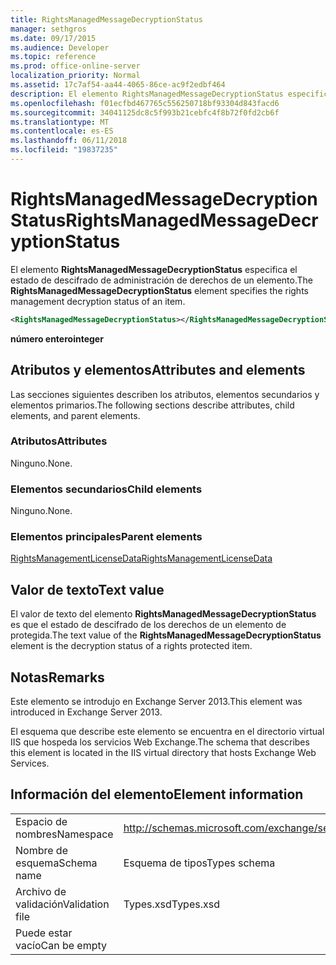 ```yaml
---
title: RightsManagedMessageDecryptionStatus
manager: sethgros
ms.date: 09/17/2015
ms.audience: Developer
ms.topic: reference
ms.prod: office-online-server
localization_priority: Normal
ms.assetid: 17c7af54-aa44-4065-86ce-ac9f2edbf464
description: El elemento RightsManagedMessageDecryptionStatus especifica el estado de descifrado de administración de derechos de un elemento.
ms.openlocfilehash: f01ecfbd467765c556250718bf93304d843facd6
ms.sourcegitcommit: 34041125dc8c5f993b21cebfc4f8b72f0fd2cb6f
ms.translationtype: MT
ms.contentlocale: es-ES
ms.lasthandoff: 06/11/2018
ms.locfileid: "19837235"
---
```

# <a name="rightsmanagedmessagedecryptionstatus"></a><span data-ttu-id="20c65-103">RightsManagedMessageDecryptionStatus</span><span class="sxs-lookup"><span data-stu-id="20c65-103">RightsManagedMessageDecryptionStatus</span></span>

<span data-ttu-id="20c65-104">El elemento **RightsManagedMessageDecryptionStatus** especifica el estado de descifrado de administración de derechos de un elemento.</span><span class="sxs-lookup"><span data-stu-id="20c65-104">The **RightsManagedMessageDecryptionStatus** element specifies the rights management decryption status of an item.</span></span> 
  
```XML
<RightsManagedMessageDecryptionStatus></RightsManagedMessageDecryptionStatus>
```

 <span data-ttu-id="20c65-105">**número entero**</span><span class="sxs-lookup"><span data-stu-id="20c65-105">**integer**</span></span>
## <a name="attributes-and-elements"></a><span data-ttu-id="20c65-106">Atributos y elementos</span><span class="sxs-lookup"><span data-stu-id="20c65-106">Attributes and elements</span></span>

<span data-ttu-id="20c65-107">Las secciones siguientes describen los atributos, elementos secundarios y elementos primarios.</span><span class="sxs-lookup"><span data-stu-id="20c65-107">The following sections describe attributes, child elements, and parent elements.</span></span>
  
### <a name="attributes"></a><span data-ttu-id="20c65-108">Atributos</span><span class="sxs-lookup"><span data-stu-id="20c65-108">Attributes</span></span>

<span data-ttu-id="20c65-109">Ninguno.</span><span class="sxs-lookup"><span data-stu-id="20c65-109">None.</span></span>
  
### <a name="child-elements"></a><span data-ttu-id="20c65-110">Elementos secundarios</span><span class="sxs-lookup"><span data-stu-id="20c65-110">Child elements</span></span>

<span data-ttu-id="20c65-111">Ninguno.</span><span class="sxs-lookup"><span data-stu-id="20c65-111">None.</span></span>
  
### <a name="parent-elements"></a><span data-ttu-id="20c65-112">Elementos principales</span><span class="sxs-lookup"><span data-stu-id="20c65-112">Parent elements</span></span>

[<span data-ttu-id="20c65-113">RightsManagementLicenseData</span><span class="sxs-lookup"><span data-stu-id="20c65-113">RightsManagementLicenseData</span></span>](rightsmanagementlicensedata.md)
  
## <a name="text-value"></a><span data-ttu-id="20c65-114">Valor de texto</span><span class="sxs-lookup"><span data-stu-id="20c65-114">Text value</span></span>

<span data-ttu-id="20c65-115">El valor de texto del elemento **RightsManagedMessageDecryptionStatus** es que el estado de descifrado de los derechos de un elemento de protegida.</span><span class="sxs-lookup"><span data-stu-id="20c65-115">The text value of the **RightsManagedMessageDecryptionStatus** element is the decryption status of a rights protected item.</span></span> 
  
## <a name="remarks"></a><span data-ttu-id="20c65-116">Notas</span><span class="sxs-lookup"><span data-stu-id="20c65-116">Remarks</span></span>

<span data-ttu-id="20c65-117">Este elemento se introdujo en Exchange Server 2013.</span><span class="sxs-lookup"><span data-stu-id="20c65-117">This element was introduced in Exchange Server 2013.</span></span>
  
<span data-ttu-id="20c65-118">El esquema que describe este elemento se encuentra en el directorio virtual IIS que hospeda los servicios Web Exchange.</span><span class="sxs-lookup"><span data-stu-id="20c65-118">The schema that describes this element is located in the IIS virtual directory that hosts Exchange Web Services.</span></span>
  
## <a name="element-information"></a><span data-ttu-id="20c65-119">Información del elemento</span><span class="sxs-lookup"><span data-stu-id="20c65-119">Element information</span></span>

|||
|:-----|:-----|
|<span data-ttu-id="20c65-120">Espacio de nombres</span><span class="sxs-lookup"><span data-stu-id="20c65-120">Namespace</span></span>  <br/> |http://schemas.microsoft.com/exchange/services/2006/types  <br/> |
|<span data-ttu-id="20c65-121">Nombre de esquema</span><span class="sxs-lookup"><span data-stu-id="20c65-121">Schema name</span></span>  <br/> |<span data-ttu-id="20c65-122">Esquema de tipos</span><span class="sxs-lookup"><span data-stu-id="20c65-122">Types schema</span></span>  <br/> |
|<span data-ttu-id="20c65-123">Archivo de validación</span><span class="sxs-lookup"><span data-stu-id="20c65-123">Validation file</span></span>  <br/> |<span data-ttu-id="20c65-124">Types.xsd</span><span class="sxs-lookup"><span data-stu-id="20c65-124">Types.xsd</span></span>  <br/> |
|<span data-ttu-id="20c65-125">Puede estar vacío</span><span class="sxs-lookup"><span data-stu-id="20c65-125">Can be empty</span></span>  <br/> ||
   

